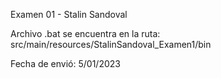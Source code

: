 Examen 01 - Stalin Sandoval


Archivo .bat se encuentra en la ruta: src/main/resources/StalinSandoval_Examen1/bin



Fecha de envió: 5/01/2023
